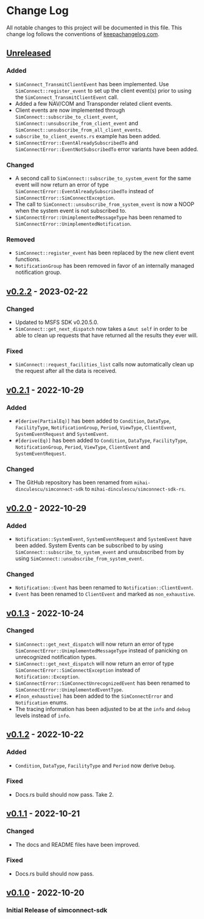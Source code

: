 # Change Log

All notable changes to this project will be documented in this
file. This change log follows the conventions of
[keepachangelog.com][keepachangelog].

## [Unreleased]

### Added

- `SimConnect_TransmitClientEvent` has been implemented.  Use `SimConnect::register_event` to set up the client event(s) prior to using the `SimConnect_TransmitClientEvent` call.
- Added a few NAV/COM and Transponder related client events.
- Client events are now implemented through `SimConnect::subscribe_to_client_event`, `SimConnect::unsubscribe_from_client_event` and `SimConnect::unsubscribe_from_all_client_events`.
- `subscribe_to_client_events.rs` example has been added.
- `SimConnectError::EventAlreadySubscribedTo` and `SimConnectError::EventNotSubscribedTo` error variants have been added.

### Changed

- A second call to `SimConnect::subscribe_to_system_event` for the same event will now return an error of type `SimConnectError::EventAlreadySubscribedTo` instead of `SimConnectError::SimConnectException`.
- The call to `SimConnect::unsubscribe_from_system_event` is now a NOOP when the system event is not subscribed to.
- `SimConnectError::UnimplementedMessageType` has been renamed to `SimConnectError::UnimplementedNotification`.

### Removed

- `SimConnect::register_event` has been replaced by the new client event functions.
- `NotificationGroup` has been removed in favor of an internally managed notification group.

## [v0.2.2] - 2023-02-22

### Changed
- Updated to MSFS SDK v0.20.5.0.
- `SimConnect::get_next_dispatch` now takes a `&mut self` in order to be able to clean up requests that have returned all the results they ever will.

### Fixed
- `SimConnect::request_facilities_list` calls now automatically clean up the request after all the data is received.

## [v0.2.1] - 2022-10-29

### Added

- `#[derive(PartialEq)]` has been added to `Condition`, `DataType`, `FacilityType`, `NotificationGroup`, `Period`, `ViewType`, `ClientEvent`, `SystemEventRequest` and `SystemEvent`.
- `#[derive(Eq)]` has been added to `Condition`, `DataType`, `FacilityType`, `NotificationGroup`, `Period`, `ViewType`, `ClientEvent` and `SystemEventRequest`.

### Changed

- The GitHub repository has been renamed from `mihai-dinculescu/simconnect-sdk` to `mihai-dinculescu/simconnect-sdk-rs`.

## [v0.2.0] - 2022-10-29

### Added

- `Notification::SystemEvent`, `SystemEventRequest` and `SystemEvent` have been added. System Events can be subscribed to by using `SimConnect::subscribe_to_system_event` and unsubscribed from by using `SimConnect::unsubscribe_from_system_event`.

### Changed

- `Notification::Event` has been renamed to `Notification::ClientEvent`.
- `Event` has been renamed to `ClientEvent` and marked as `non_exhaustive`.

## [v0.1.3] - 2022-10-24

### Changed

- `SimConnect::get_next_dispatch` will now return an error of type `SimConnectError::UnimplementedMessageType` instead of panicking on unrecognized notification types.
- `SimConnect::get_next_dispatch` will now return an error of type `SimConnectError::SimConnectException` instead of `Notification::Exception`.
- `SimConnectError::SimConnectUnrecognizedEvent` has been renamed to `SimConnectError::UnimplementedEventType`.
- `#[non_exhaustive]` has been added to the `SimConnectError` and `Notification` enums.
- The tracing information has been adjusted to be at the `info` and `debug` levels instead of `info`.

## [v0.1.2] - 2022-10-22

### Added

- `Condition`, `DataType`, `FacilityType` and `Period` now derive `Debug`.

### Fixed

- Docs.rs build should now pass. Take 2.

## [v0.1.1] - 2022-10-21

### Changed

- The docs and README files have been improved.

### Fixed

- Docs.rs build should now pass.

## [v0.1.0] - 2022-10-20

### Initial Release of simconnect-sdk

[unreleased]: https://github.com/mihai-dinculescu/simconnect-sdk-rs
[v0.2.2]: https://github.com/mihai-dinculescu/simconnect-sdk-rs/tree/v0.2.2
[v0.2.1]: https://github.com/mihai-dinculescu/simconnect-sdk-rs/tree/v0.2.1
[v0.2.0]: https://github.com/mihai-dinculescu/simconnect-sdk-rs/tree/v0.2.0
[v0.1.3]: https://github.com/mihai-dinculescu/simconnect-sdk-rs/tree/v0.1.3
[v0.1.2]: https://github.com/mihai-dinculescu/simconnect-sdk-rs/tree/v0.1.2
[v0.1.1]: https://github.com/mihai-dinculescu/simconnect-sdk-rs/tree/v0.1.1
[v0.1.0]: https://github.com/mihai-dinculescu/simconnect-sdk-rs/tree/v0.1.0
[keepachangelog]: https://keepachangelog.com
